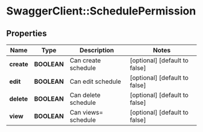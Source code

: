 # SwaggerClient::SchedulePermission

## Properties
Name | Type | Description | Notes
------------ | ------------- | ------------- | -------------
**create** | **BOOLEAN** | Can create schedule | [optional] [default to false]
**edit** | **BOOLEAN** | Can edit schedule | [optional] [default to false]
**delete** | **BOOLEAN** | Can delete schedule | [optional] [default to false]
**view** | **BOOLEAN** | Can views&#x3D; schedule | [optional] [default to false]


